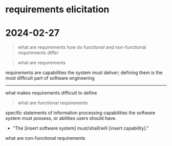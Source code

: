 # requirements elicitation







# 2024-02-27
>	what are requirements
>	how do functional and non-functional requirements differ



>	what are requirements

requirements are capabilities the system must deliver; defining them is the most difficult part of software engineering




---


what makes requirements difficult to define

>	what are functional requirements

specific statements of information processing capabilities the software system must possess, or abilities users should have.
-	"The [insert software system] must/shall/will [insert capability]."



what are non-functional requirements
